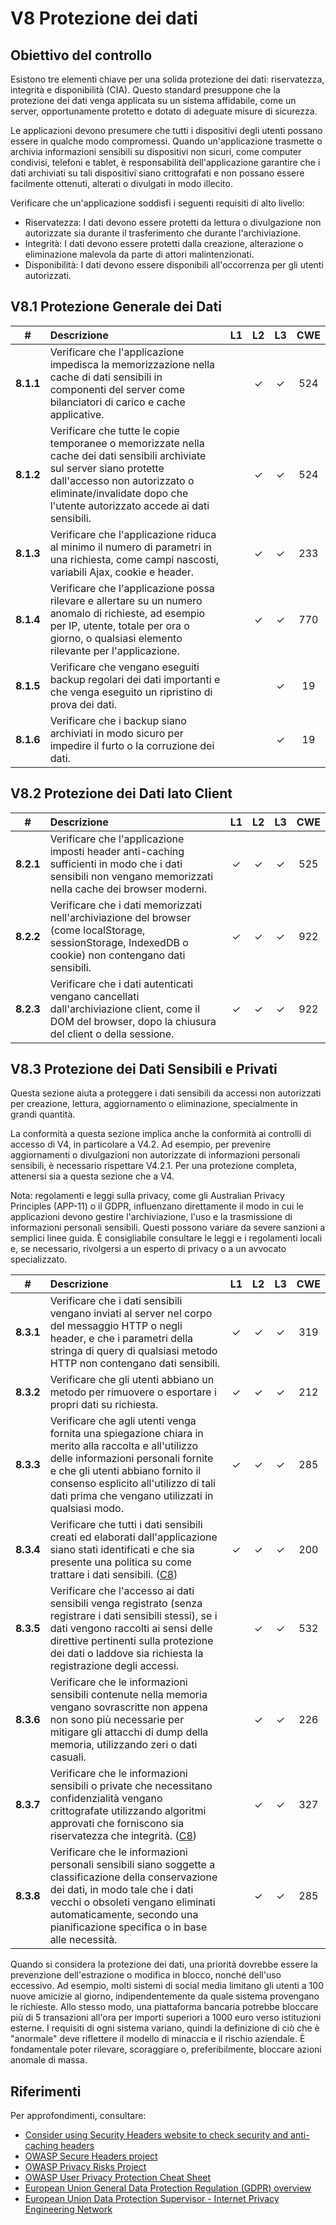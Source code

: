 # V8 Protezione dei dati

## Obiettivo del controllo

Esistono tre elementi chiave per una solida protezione dei dati: riservatezza, integrità e disponibilità (CIA). Questo standard presuppone che la protezione dei dati venga applicata su un sistema affidabile, come un server, opportunamente protetto e dotato di adeguate misure di sicurezza.

Le applicazioni devono presumere che tutti i dispositivi degli utenti possano essere in qualche modo compromessi. Quando un'applicazione trasmette o archivia informazioni sensibili su dispositivi non sicuri, come computer condivisi, telefoni e tablet, è responsabilità dell'applicazione garantire che i dati archiviati su tali dispositivi siano crittografati e non possano essere facilmente ottenuti, alterati o divulgati in modo illecito.

Verificare che un'applicazione soddisfi i seguenti requisiti di alto livello:

* Riservatezza: I dati devono essere protetti da lettura o divulgazione non autorizzate sia durante il trasferimento che durante l'archiviazione.
* Integrità: I dati devono essere protetti dalla creazione, alterazione o eliminazione malevola da parte di attori malintenzionati.
* Disponibilità: I dati devono essere disponibili all'occorrenza per gli utenti autorizzati.

## V8.1 Protezione Generale dei Dati

| # | Descrizione | L1 | L2 | L3 | CWE |
| :---: | :--- | :---: | :---:| :---: | :---: |
| **8.1.1** | Verificare che l'applicazione impedisca la memorizzazione nella cache di dati sensibili in componenti del server come bilanciatori di carico e cache applicative. | | ✓ | ✓ | 524 |
| **8.1.2** | Verificare che tutte le copie temporanee o memorizzate nella cache dei dati sensibili archiviate sul server siano protette dall'accesso non autorizzato o eliminate/invalidate dopo che l'utente autorizzato accede ai dati sensibili. | | ✓ | ✓ | 524 |
| **8.1.3** | Verificare che l'applicazione riduca al minimo il numero di parametri in una richiesta, come campi nascosti, variabili Ajax, cookie e header. | | ✓ | ✓ | 233 |
| **8.1.4** | Verificare che l'applicazione possa rilevare e allertare su un numero anomalo di richieste, ad esempio per IP, utente, totale per ora o giorno, o qualsiasi elemento rilevante per l'applicazione. | | ✓ | ✓ | 770 |
| **8.1.5** | Verificare che vengano eseguiti backup regolari dei dati importanti e che venga eseguito un ripristino di prova dei dati. | | | ✓ | 19 |
| **8.1.6** | Verificare che i backup siano archiviati in modo sicuro per impedire il furto o la corruzione dei dati. | | | ✓ | 19 |

## V8.2 Protezione dei Dati lato Client

| # | Descrizione | L1 | L2 | L3 | CWE |
| :---: | :--- | :---: | :---:| :---: | :---: |
| **8.2.1** | Verificare che l'applicazione imposti header anti-caching sufficienti in modo che i dati sensibili non vengano memorizzati nella cache dei browser moderni. | ✓ | ✓ | ✓ | 525 |
| **8.2.2** | Verificare che i dati memorizzati nell'archiviazione del browser (come localStorage, sessionStorage, IndexedDB o cookie) non contengano dati sensibili. | ✓ | ✓ | ✓ | 922 |
| **8.2.3** | Verificare che i dati autenticati vengano cancellati dall'archiviazione client, come il DOM del browser, dopo la chiusura del client o della sessione. | ✓ | ✓ | ✓ | 922 |

## V8.3 Protezione dei Dati Sensibili e Privati

Questa sezione aiuta a proteggere i dati sensibili da accessi non autorizzati per creazione, lettura, aggiornamento o eliminazione, specialmente in grandi quantità.

La conformità a questa sezione implica anche la conformità ai controlli di accesso di V4, in particolare a V4.2. Ad esempio, per prevenire aggiornamenti o divulgazioni non autorizzate di informazioni personali sensibili, è necessario rispettare V4.2.1. Per una protezione completa, attenersi sia a questa sezione che a V4.

Nota: regolamenti e leggi sulla privacy, come gli Australian Privacy Principles (APP-11) o il GDPR, influenzano direttamente il modo in cui le applicazioni devono gestire l'archiviazione, l'uso e la trasmissione di informazioni personali sensibili. Questi possono variare da severe sanzioni a semplici linee guida. È consigliabile consultare le leggi e i regolamenti locali e, se necessario, rivolgersi a un esperto di privacy o a un avvocato specializzato.

| # | Descrizione | L1 | L2 | L3 | CWE |
| :---: | :--- | :---: | :---:| :---: | :---: |
| **8.3.1** | Verificare che i dati sensibili vengano inviati al server nel corpo del messaggio HTTP o negli header, e che i parametri della stringa di query di qualsiasi metodo HTTP non contengano dati sensibili. | ✓ | ✓ | ✓ | 319 |
| **8.3.2** | Verificare che gli utenti abbiano un metodo per rimuovere o esportare i propri dati su richiesta. | ✓ | ✓ | ✓ | 212 |
| **8.3.3** | Verificare che agli utenti venga fornita una spiegazione chiara in merito alla raccolta e all'utilizzo delle informazioni personali fornite e che gli utenti abbiano fornito il consenso esplicito all'utilizzo di tali dati prima che vengano utilizzati in qualsiasi modo. | ✓ | ✓ | ✓ | 285 |
| **8.3.4** | Verificare che tutti i dati sensibili creati ed elaborati dall'applicazione siano stati identificati e che sia presente una politica su come trattare i dati sensibili. ([C8](https://owasp.org/www-project-proactive-controls/#div-numbering)) | ✓ | ✓ | ✓ | 200 |
| **8.3.5** | Verificare che l'accesso ai dati sensibili venga registrato (senza registrare i dati sensibili stessi), se i dati vengono raccolti ai sensi delle direttive pertinenti sulla protezione dei dati o laddove sia richiesta la registrazione degli accessi. | | ✓ | ✓ | 532 |
| **8.3.6** | Verificare che le informazioni sensibili contenute nella memoria vengano sovrascritte non appena non sono più necessarie per mitigare gli attacchi di dump della memoria, utilizzando zeri o dati casuali. | | ✓ | ✓ | 226 |
| **8.3.7** | Verificare che le informazioni sensibili o private che necessitano confidenzialità vengano crittografate utilizzando algoritmi approvati che forniscono sia riservatezza che integrità. ([C8](https://owasp.org/www-project-proactive-controls/#div-numbering)) | | ✓ | ✓ | 327 |
| **8.3.8** | Verificare che le informazioni personali sensibili siano soggette a classificazione della conservazione dei dati, in modo tale che i dati vecchi o obsoleti vengano eliminati automaticamente, secondo una pianificazione specifica o in base alle necessità. | | ✓ | ✓ | 285 |

Quando si considera la protezione dei dati, una priorità dovrebbe essere la prevenzione dell'estrazione o modifica in blocco, nonché dell'uso eccessivo. Ad esempio, molti sistemi di social media limitano gli utenti a 100 nuove amicizie al giorno, indipendentemente da quale sistema provengano le richieste. Allo stesso modo, una piattaforma bancaria potrebbe bloccare più di 5 transazioni all'ora per importi superiori a 1000 euro verso istituzioni esterne. I requisiti di ogni sistema variano, quindi la definizione di ciò che è "anormale" deve riflettere il modello di minaccia e il rischio aziendale. È fondamentale poter rilevare, scoraggiare o, preferibilmente, bloccare azioni anomale di massa.

## Riferimenti

Per approfondimenti, consultare:

* [Consider using Security Headers website to check security and anti-caching headers](https://securityheaders.io)
* [OWASP Secure Headers project](https://owasp.org/www-project-secure-headers/)
* [OWASP Privacy Risks Project](https://owasp.org/www-project-top-10-privacy-risks/)
* [OWASP User Privacy Protection Cheat Sheet](https://cheatsheetseries.owasp.org/cheatsheets/User_Privacy_Protection_Cheat_Sheet.html)
* [European Union General Data Protection Regulation (GDPR) overview](https://edps.europa.eu/data-protection_en)
* [European Union Data Protection Supervisor - Internet Privacy Engineering Network](https://edps.europa.eu/data-protection/ipen-internet-privacy-engineering-network_en)
